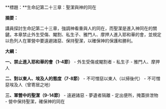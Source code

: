 **標題：**生命記第二十三章：聖潔與神的同在

**摘要：**

講員探討生命記第二十三章，強調神看重與人的同在，而聖潔是進入神同在的關鍵。本章禁止外生受傷、閹割、私生子、雅門人、摩押人進入耶和華的會，並規定以色列人在軍營中要遠避諸惡、保持聖潔，以確保神的保護和勝利。

**大綱：**

**一、禁止進入耶和華的會（1-4節）**
    - 外生受傷或閹割者
    - 私生子
    - 雅門人、摩押人

**二、對以東人、埃及人的態度（7-8節）**
    - 不可憎惡以東人（以掃後代）
    - 不可憎惡埃及人（曾寄居之地）

**三、軍營中的聖潔（9-14節）**
    - 遠避諸惡
    - 夢遺者隔離
    - 定出便所，掩蓋排泄物
    - 營中保持聖潔，確保神的同在